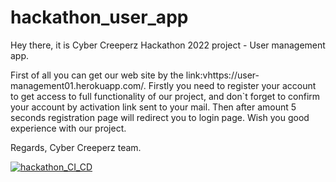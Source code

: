 # hackathon_user_app
Hey there, it is Cyber Creeperz Hackathon 2022 project - User management app.

First of all you can get our web site by the link:vhttps://user-management01.herokuapp.com/. Firstly you need to register your account to get access to full functionality of our project, and don`t forget to confirm your account by activation link sent to your mail. Then after amount 5 seconds registration page will redirect you to login page. Wish you good experience with our project.

Regards, Cyber Creeperz team.


[![hackathon_CI_CD](https://github.com/RomanSem01/hackathon_user_app/actions/workflows/ci_cd.yml/badge.svg)](https://github.com/RomanSem01/hackathon_user_app/actions/workflows/ci_cd.yml)
